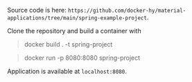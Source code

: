 Source code is here: `https://github.com/docker-hy/material-applications/tree/main/spring-example-project`.

Clone the repository and build a container with

> docker build . -t spring-project

> docker run -p 8080:8080 spring-project

Application is available at `localhost:8080`.

